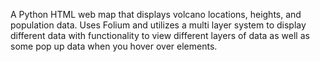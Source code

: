 A Python HTML web map that displays volcano locations, heights, and population data. Uses Folium and utilizes a multi layer system to display different data with functionality to view different layers of data as well as some pop up data when you hover over elements.
